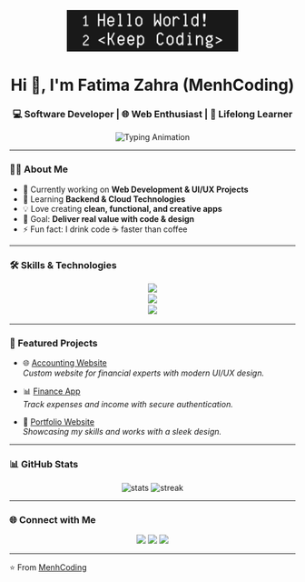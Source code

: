 <!-- Header Banner with GIF -->
<p align="center">
<!-- <img src="https://github.com/website-devloper/website-devloper/blob/3c68b0d7d34b0a3efa50081ce3ad39c60013d5ea/coder%20girl%20banner.jpeg" width="40%"> -->
<img src="https://github.com/website-devloper/website-devloper/blob/65496c34afd366353fcd8a93b0babc1152a08b30/keepcodingbanner.jpeg" width="60%"> 
</p>



<h1 align="center">Hi 👋, I'm Fatima Zahra (MenhCoding)</h1>
<h3 align="center">💻 Software Developer | 🌐 Web Enthusiast | 🚀 Lifelong Learner</h3>

<p align="center">
  <img src="https://readme-typing-svg.herokuapp.com?font=Fira+Code&size=22&pause=1000&color=00C7FF&center=true&vCenter=true&width=600&lines=Passionate+Full+Stack+Developer;6%2B+Years+of+Coding+Experience;Always+Learning+%26+Sharing+Knowledge" alt="Typing Animation" />
</p>

---

### 👩‍💻 About Me
- 🔭 Currently working on **Web Development & UI/UX Projects**  
- 🌱 Learning **Backend & Cloud Technologies**  
- 💡 Love creating **clean, functional, and creative apps**  
- 🎯 Goal: **Deliver real value with code & design**  
- ⚡ Fun fact: I drink code ☕ faster than coffee  

---

### 🛠️ Skills & Technologies

<p align="center">
  <!-- Programming Languages -->
  <img src="https://skillicons.dev/icons?i=html,css,js,ts,php,java,python" />
  <br/>
  <!-- Frameworks & Tools -->
  <img src="https://skillicons.dev/icons?i=react,nextjs,laravel,nodejs,wordpress,tailwind,bootstrap" />
  <br/>
  <!-- Databases & Others -->
  <img src="https://skillicons.dev/icons?i=mysql,postgresql,mongodb,git,github,figma" />
</p>

---

### 🚀 Featured Projects
- 🌐 [Accounting Website](https://github.com/yourusername/accounting-website)  
  *Custom website for financial experts with modern UI/UX design.*  

- 📊 [Finance App](https://github.com/yourusername/finance-app)  
  *Track expenses and income with secure authentication.*  

- 🎨 [Portfolio Website](https://github.com/yourusername/portfolio)  
  *Showcasing my skills and works with a sleek design.*  

---

### 📊 GitHub Stats
<p align="center">
  <img src="https://github-readme-stats.vercel.app/api?username=yourusername&show_icons=true&theme=tokyonight" alt="stats" />
  <img src="https://github-readme-streak-stats.herokuapp.com/?user=yourusername&theme=tokyonight" alt="streak" />
</p>

---

### 🌐 Connect with Me
<p align="center">
  <a href="https://linkedin.com/in/yourlinkedin"><img src="https://skillicons.dev/icons?i=linkedin" /></a>
  <a href="https://twitter.com/yourtwitter"><img src="https://skillicons.dev/icons?i=twitter" /></a>
  <a href="mailto:youremail@gmail.com"><img src="https://skillicons.dev/icons?i=gmail" /></a>
</p>

---

⭐️ From [MenhCoding](https://github.com/yourusername)
